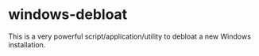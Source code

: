 # windows-debloat
 This is a very powerful script/application/utility to debloat a new Windows installation.
